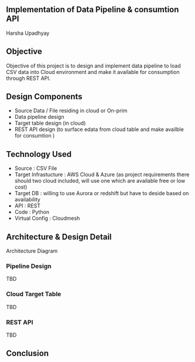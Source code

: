 ##  Implementation of Data Pipeline & consumtion API
Harsha Upadhyay

## Objective

Objective of this project is to design and implement data pipeline to load CSV data into Cloud environment and make it available for consumption through REST API.

## Design Components 

* Source Data / File residing in cloud or On-prim
* Data pipeline design 
* Target table design (in cloud) 
* REST API design (to surface edata from cloud table and make availble for consumtion )

## Technology Used

* Source : CSV File
* Target Infrastucture : AWS Cloud  & Azure (as project requirements there should two cloud included, will use one which are available free or low cost)
* Target DB : willing to use Aurora or redshift but have to deside based on availability
* API : REST
* Code : Python
* Virtual Config : Cloudmesh

## Architecture & Design Detail 

Architecture Diagram 

### Pipeline Design
   
TBD
 
### Cloud Target Table 

TBD

### REST API
TBD

## Conclusion
